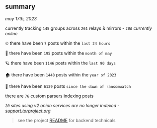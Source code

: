 
## summary
_may 17th, 2023_

currently tracking `145` groups across `261` relays & mirrors - _`100` currently online_

⏲ there have been `7` posts within the `last 24 hours`

🦈 there have been `195` posts within the `month of may`

🪐 there have been `1146` posts within the `last 90 days`

🏚 there have been `1448` posts within the `year of 2023`

🦕 there have been `6139` posts `since the dawn of ransomwatch`

there are `76` custom parsers indexing posts

_`20` sites using v2 onion services are no longer indexed - [support.torproject.org](https://support.torproject.org/onionservices/v2-deprecation/)_

> see the project [README](https://github.com/joshhighet/ransomwatch#ransomwatch--) for backend technicals
